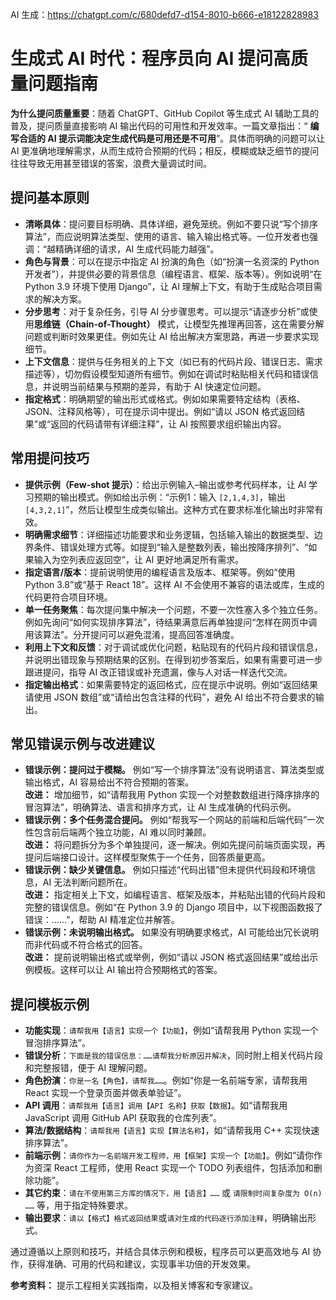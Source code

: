 AI 生成：https://chatgpt.com/c/680defd7-d154-8010-b666-e18122828983

# 生成式 AI 时代：程序员向 AI 提问高质量问题指南

**为什么提问质量重要**：随着 ChatGPT、GitHub Copilot 等生成式 AI 辅助工具的普及，提问质量直接影响 AI 输出代码的可用性和开发效率。一篇文章指出：“
**编写合适的 AI 提示词能决定生成代码是可用还是不可用**”。具体而明确的问题可以让 AI
更准确地理解需求，从而生成符合预期的代码；相反，模糊或缺乏细节的提问往往导致无用甚至错误的答案，浪费大量调试时间。

## 提问基本原则

- **清晰具体**：提问要目标明确、具体详细，避免笼统。例如不要只说“写个排序算法”，而应说明算法类型、使用的语言、输入输出格式等。一位开发者也强调：“越精确详细的请求，AI
  生成代码能力越强”。
- **角色与背景**：可以在提示中指定 AI 扮演的角色（如“扮演一名资深的 Python 开发者”），并提供必要的背景信息（编程语言、框架、版本等）。例如说明“在
  Python 3.9 环境下使用 Django”，让 AI 理解上下文，有助于生成贴合项目需求的解决方案。
- **分步思考**：对于复杂任务，引导 AI 分步骤思考。可以提示“请逐步分析”或使用**思维链（Chain-of-Thought）**
  模式，让模型先推理再回答，这在需要分解问题或判断时效果更佳。例如先让 AI 给出解决方案思路，再进一步要求实现细节。
- **上下文信息**：提供与任务相关的上下文（如已有的代码片段、错误日志、需求描述等），切勿假设模型知道所有细节。例如在调试时粘贴相关代码和错误信息，并说明当前结果与预期的差异，有助于
  AI 快速定位问题。
- **指定格式**：明确期望的输出形式或格式。例如如果需要特定结构（表格、JSON、注释风格等），可在提示词中提出。例如“请以 JSON
  格式返回结果”或“返回的代码请带有详细注释”，让 AI 按照要求组织输出内容。

## 常用提问技巧

- **提供示例（Few-shot 提示）**：给出示例输入–输出或参考代码样本，让 AI 学习预期的输出模式。例如给出示例：“示例1：输入
  `[2,1,4,3]`，输出`[4,3,2,1]`”，然后让模型生成类似输出。这种方式在要求标准化输出时非常有效。
- **明确需求细节**：详细描述功能要求和业务逻辑，包括输入输出的数据类型、边界条件、错误处理方式等。如提到“输入是整数列表，输出按降序排列”、“如果输入为空列表应返回空”，让
  AI 更好地满足所有需求。
- **指定语言/版本**：提前说明使用的编程语言及版本、框架等。例如“使用 Python 3.8”或“基于 React 18”。这样 AI
  不会使用不兼容的语法或库，生成的代码更符合项目环境。
- **单一任务聚焦**：每次提问集中解决一个问题，不要一次性塞入多个独立任务。例如先询问“如何实现排序算法”，待结果满意后再单独提问“怎样在网页中调用该算法”。分开提问可以避免混淆，提高回答准确度。
- **利用上下文和反馈**：对于调试或优化问题，粘贴现有的代码片段和错误信息，并说明出错现象与预期结果的区别。在得到初步答案后，如果有需要可进一步跟进提问，指导
  AI 改正错误或补充遗漏，像与人对话一样迭代交流。
- **指定输出格式**：如果需要特定的返回格式，应在提示中说明。例如“返回结果请使用 JSON 数组”或“请给出包含注释的代码”，避免 AI
  给出不符合要求的输出。

## 常见错误示例与改进建议

- **错误示例：提问过于模糊。** 例如“写一个排序算法”没有说明语言、算法类型或输出格式，AI 容易给出不符合预期的答案。  
  **改进：** 增加细节，如“请帮我用 Python 实现一个对整数数组进行降序排序的冒泡算法”，明确算法、语言和排序方式，让 AI
  生成准确的代码示例。
- **错误示例：多个任务混合提问。** 例如“帮我写一个网站的前端和后端代码”一次性包含前后端两个独立功能，AI 难以同时兼顾。  
  **改进：** 将问题拆分为多个单独提问，逐一解决。例如先提问前端页面实现，再提问后端接口设计。这样模型聚焦于一个任务，回答质量更高。
- **错误示例：缺少关键信息。** 例如只描述“代码出错”但未提供代码段和环境信息，AI 无法判断问题所在。  
  **改进：** 指定相关上下文，如编程语言、框架及版本，并粘贴出错的代码片段和完整的错误信息。例如“在 Python 3.9 的 Django
  项目中，以下视图函数报了错误：……”，帮助 AI 精准定位并解答。
- **错误示例：未说明输出格式。** 如果没有明确要求格式，AI 可能给出冗长说明而非代码或不符合格式的回答。  
  **改进：** 提前说明输出格式或举例，例如“请以 JSON 格式返回结果”或给出示例模板。这样可以让 AI 输出符合预期格式的答案。

## 提问模板示例

- **功能实现**：`请帮我用【语言】实现一个【功能】`，例如“请帮我用 Python 实现一个冒泡排序算法”。
- **错误分析**：`下面是我的错误信息：……请帮我分析原因并解决`，同时附上相关代码片段和完整报错，便于 AI 理解问题。
- **角色扮演**：`你是一名【角色】，请帮我……`。例如“你是一名前端专家，请帮我用 React 实现一个登录页面并做表单验证”。
- **API 调用**：`请帮我用【语言】调用【API 名称】获取【数据】`。如“请帮我用 JavaScript 调用 GitHub API 获取我的仓库列表”。
- **算法/数据结构**：`请帮我用【语言】实现【算法名称】`，如“请帮我用 C++ 实现快速排序算法”。
- **前端示例**：`请你作为一名前端开发工程师，用【框架】实现一个【功能】`。例如“请你作为资深 React 工程师，使用 React 实现一个
  TODO 列表组件，包括添加和删除功能”。
- **其它约束**：`请在不使用第三方库的情况下，用【语言】……` 或 `请限制时间复杂度为 O(n) ……` 等，用于指定特殊要求。
- **输出要求**：`请以【格式】格式返回结果`或`请对生成的代码逐行添加注释`，明确输出形式。

通过遵循以上原则和技巧，并结合具体示例和模板，程序员可以更高效地与 AI 协作，获得准确、可用的代码和建议，实现事半功倍的开发效果。

**参考资料：** 提示工程相关实践指南，以及相关博客和专家建议。

